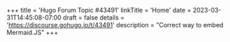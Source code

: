 +++
title = 'Hugo Forum Topic #43491'
linkTitle = 'Home'
date = 2023-03-31T14:45:08-07:00
draft = false
details = 'https://discourse.gohugo.io/t/43491'
description = "Correct way to embed Mermaid.JS"
+++
